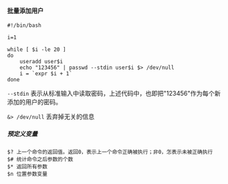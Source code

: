 
  #### 批量添加用户

    #!/bin/bash
    
    i=1
    
    while [ $i -le 20 ]
    do
        useradd user$i
        echo "123456" | passwd --stdin user$i $> /dev/null
        i = `expr $i + 1`
    done

`--stdin` 表示从标准输入中读取密码，上述代码中，也即把"123456"作为每个新添加的用户的密码。

`&> /dev/null` 丢弃掉无关的信息


##### 预定义变量

    $? 上一个命令的返回值。返回0，表示上一个命令正确被执行；非0，怎表示未被正确执行
    $# 统计命令之后参数的个数
    $* 返回所有参数
    $n 位置参数变量


